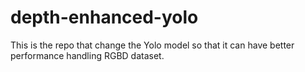 # depth-enhanced-yolo
This is the repo that change the Yolo model so that it can have better performance handling RGBD dataset.